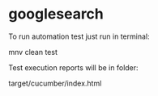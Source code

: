 # googlesearch

To run automation test just run in terminal:

mnv clean test

Test execution reports will be in folder:

target/cucumber/index.html
